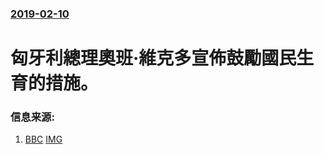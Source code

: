 ### [2019-02-10](/news/2019/02/10/index.md)

##### 
# 匈牙利總理奧班·維克多宣佈鼓勵國民生育的措施。 




### 信息来源:

1. [BBC](https://www.bbc.com/zhongwen/simp/world-47198839) [IMG](https://ichef.bbci.co.uk/news/1024/branded_zhongwen/D33F/production/_105597045_046324452.jpg)
